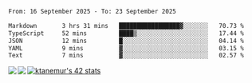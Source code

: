 <!--START_SECTION:waka-->

```txt
From: 16 September 2025 - To: 23 September 2025

Markdown       3 hrs 31 mins   █████████████████▓░░░░░░░   70.73 %
TypeScript     52 mins         ████▒░░░░░░░░░░░░░░░░░░░░   17.44 %
JSON           12 mins         █░░░░░░░░░░░░░░░░░░░░░░░░   04.14 %
YAML           9 mins          ▓░░░░░░░░░░░░░░░░░░░░░░░░   03.15 %
Text           7 mins          ▓░░░░░░░░░░░░░░░░░░░░░░░░   02.57 %
```

<!--END_SECTION:waka-->
<a href="https://github.com/anuraghazra/github-readme-stats">
  <img align="left" src="https://github-readme-stats.vercel.app/api?username=Tanesan&count_private=true&show_icons=true" />
<img align="left" src="https://github-readme-stats.vercel.app/api/top-langs/?username=Tanesan" />
</a>

[![ktanemur's 42 stats](https://badge42.vercel.app/api/v2/cl1wslf6s002109l771rng2w8/stats?cursusId=21&coalitionId=62)](https://github.com/JaeSeoKim/badge42)
